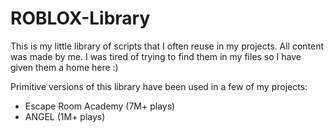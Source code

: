 # ROBLOX-Library
This is my little library of scripts that I often reuse in my projects. All content was made by me. I was tired of trying to find them in my files so I have given them a home here :)

Primitive versions of this library have been used in a few of my projects:
- Escape Room Academy (7M+ plays)
- ANGEL (1M+ plays)

